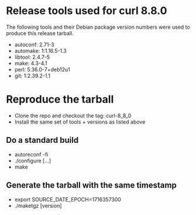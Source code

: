 # Release tools used for curl 8.8.0

The following tools and their Debian package version numbers were used to
produce this release tarball.

- autoconf: 2.71-3
- automake: 1:1.16.5-1.3
- libtool: 2.4.7-5
- make: 4.3-4.1
- perl: 5.36.0-7+deb12u1
- git: 1:2.39.2-1.1

# Reproduce the tarball

- Clone the repo and checkout the tag: curl-8_8_0
- Install the same set of tools + versions as listed above

## Do a standard build

- autoreconf -fi
- ./configure [...]
- make

## Generate the tarball with the same timestamp

- export SOURCE_DATE_EPOCH=1716357300
- ./maketgz [version]


